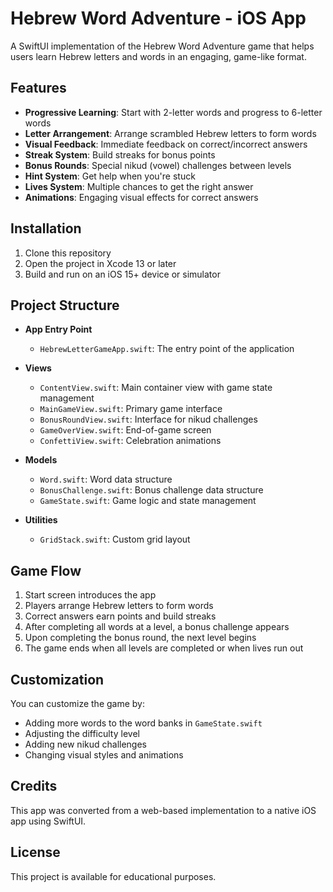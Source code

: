 # Hebrew Word Adventure - iOS App

A SwiftUI implementation of the Hebrew Word Adventure game that helps users learn Hebrew letters and words in an engaging, game-like format.

## Features

- **Progressive Learning**: Start with 2-letter words and progress to 6-letter words
- **Letter Arrangement**: Arrange scrambled Hebrew letters to form words
- **Visual Feedback**: Immediate feedback on correct/incorrect answers
- **Streak System**: Build streaks for bonus points
- **Bonus Rounds**: Special nikud (vowel) challenges between levels
- **Hint System**: Get help when you're stuck
- **Lives System**: Multiple chances to get the right answer
- **Animations**: Engaging visual effects for correct answers

## Installation

1. Clone this repository
2. Open the project in Xcode 13 or later
3. Build and run on an iOS 15+ device or simulator

## Project Structure

- **App Entry Point**
  - `HebrewLetterGameApp.swift`: The entry point of the application
  
- **Views**
  - `ContentView.swift`: Main container view with game state management
  - `MainGameView.swift`: Primary game interface
  - `BonusRoundView.swift`: Interface for nikud challenges
  - `GameOverView.swift`: End-of-game screen
  - `ConfettiView.swift`: Celebration animations
  
- **Models**
  - `Word.swift`: Word data structure
  - `BonusChallenge.swift`: Bonus challenge data structure
  - `GameState.swift`: Game logic and state management
  
- **Utilities**
  - `GridStack.swift`: Custom grid layout

## Game Flow

1. Start screen introduces the app
2. Players arrange Hebrew letters to form words
3. Correct answers earn points and build streaks
4. After completing all words at a level, a bonus challenge appears
5. Upon completing the bonus round, the next level begins
6. The game ends when all levels are completed or when lives run out

## Customization

You can customize the game by:
- Adding more words to the word banks in `GameState.swift`
- Adjusting the difficulty level
- Adding new nikud challenges
- Changing visual styles and animations

## Credits

This app was converted from a web-based implementation to a native iOS app using SwiftUI.

## License

This project is available for educational purposes.
